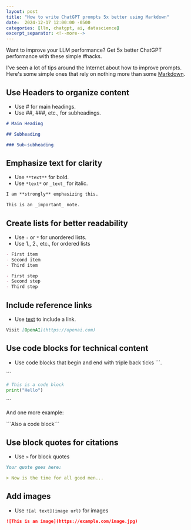 ```yaml
---
layout: post
title: "How to write ChatGPT prompts 5x better using Markdown"
date:  2024-12-17 12:00:00 -0500
categories: [llm, chatgpt, ai, datascience]
excerpt_separator: <!--more-->
---
```


Want to improve your LLM performance? Get 5x better ChatGPT performance with these simple #hacks.

<!--more-->

I've seen a lot of tips around the Internet about how to improve prompts. Here's some simple ones that rely on nothing more than some [Markdown](https://daringfireball.net/projects/markdown/syntax).

## Use Headers to organize content

- Use # for main headings.
- Use ##, ###, etc., for subheadings.

```markdown
# Main Heading

## Subheading

### Sub-subheading
```

## Emphasize text for clarity

- Use `**text**` for bold.
- Use `*text*` or `_text_` for italic.

```markdown
I am **strongly** emphasizing this.

This is an _important_ note.
```

## Create lists for better readability

- Use `-` or `*` for unordered lists.
- Use 1., 2., etc., for ordered lists

```markdown
- First item
- Second item
- Third item
```

```markdown
- First step
- Second step
- Third step
```

## Include reference links

- Use [text](URL) to include a link.

```markdown
Visit [OpenAI](https://openai.com)
```

## Use code blocks for technical content

- Use code blocks that begin and end with triple back ticks \`\`\`.

\```
```python
# This is a code block
print("Hello")
```
\```

And one more example:

\```Also a code block\```

## Use block quotes for citations

- Use `>` for block quotes

```markdown
Your quote goes here:

> Now is the time for all good men...
```

## Add images

- Use `![al text](image url)` for images

```markdown
![This is an image](https://example.com/image.jpg)
```

